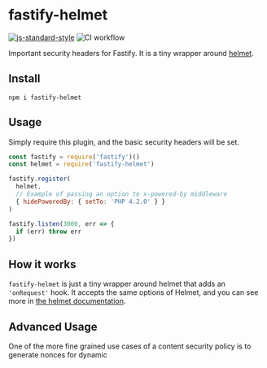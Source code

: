 # fastify-helmet

[![js-standard-style](https://img.shields.io/badge/code%20style-standard-brightgreen.svg?style=flat)](http://standardjs.com/) ![CI
workflow](https://github.com/fastify/fastify-helmet/workflows/CI%20workflow/badge.svg)

Important security headers for Fastify. It is a tiny wrapper around
[helmet](http://npm.im/helmet).

## Install
```
npm i fastify-helmet
```

## Usage

Simply require this plugin, and the basic security headers will be set.

```js
const fastify = require('fastify')()
const helmet = require('fastify-helmet')

fastify.register(
  helmet,
  // Example of passing an option to x-powered-by middleware
  { hidePoweredBy: { setTo: 'PHP 4.2.0' } }
)

fastify.listen(3000, err => {
  if (err) throw err
})
```

## How it works

`fastify-helmet` is just a tiny wrapper around helmet that adds an `'onRequest'` hook.
It accepts the same options of Helmet, and you can see more in [the helmet documentation](https://helmetjs.github.io/docs/).

## Advanced Usage
One of the more fine grained use cases of a content security policy is to generate nonces for dynamic <script> and <style> tags that get generated in html. To enable dynamic nonce generation on every request, simply include the `generateNonces: true` as part of your configuration.  Example:
```js
fastify.register(helmet, {
  generateNonces: true,
  contentSecurityPolicy: {
    directives: {
      defaultSrc: ["'self'"],
      scriptSrc: ["'self'"],
      styleSrc: ["'self'"]
    }
  }
})

fastify.get('/some-page', (request, reply) => {
  console.log(reply.raw.locals.nonce) // your nonce - brmN+y1vMxcK7AIimSeQDA==

  reply.view('my-view', { nonce: reply.raw.locals.nonce })
})
```
Now, in your route handler, you will have a CSP that "knows" your nonce value, and you will have access to it for server rendering via `reply.raw.locals.nonce` so that you can pass the value to your dynamically rendered view code.

You may not want your server to use resources generating this nonce on every request, therefore it is suggested to scope this handling nonces to only your routes that need to use it, such as your view / dynamic html routes.  That way you keep performance up.

## License

MIT
